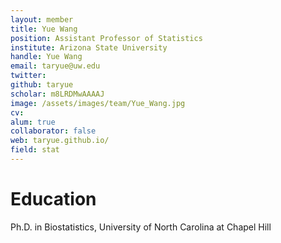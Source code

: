 ```yaml
---
layout: member
title: Yue Wang
position: Assistant Professor of Statistics 
institute: Arizona State University
handle: Yue Wang
email: taryue@uw.edu
twitter: 
github: taryue 
scholar: m8LRDMwAAAAJ 
image: /assets/images/team/Yue_Wang.jpg
cv: 
alum: true
collaborator: false
web: taryue.github.io/ 
field: stat
---
```


# Education

Ph.D. in Biostatistics, University of North Carolina at Chapel Hill



